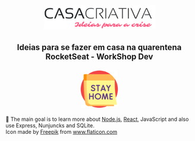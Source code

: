 <h1 align="center"><img src="public/WS Logo.png" alt="Casa Criativa Logo"/></h1>

<h2 align="center">
    <b>Ideias para se fazer em casa na quarentena</b><br> 
    RocketSeat - WorkShop Dev <br> <br> 
    <img src="public/stay_home.svg" alt="stay home" width="100px"/>
</h2>

:dart: The main goal is to learn more about [Node.js][1], [React][2], JavaScript and also use Express, Nunjuncks and SQLite.
<br>
Icon made by 
<a href="https://www.flaticon.com/authors/freepik" title="Freepik">Freepik</a> from 
<a href="https://www.flaticon.com/" title="Flaticon"> www.flaticon.com</a>
    
[1]: https://nodejs.org/en/
[2]: https://reactjs.org/

